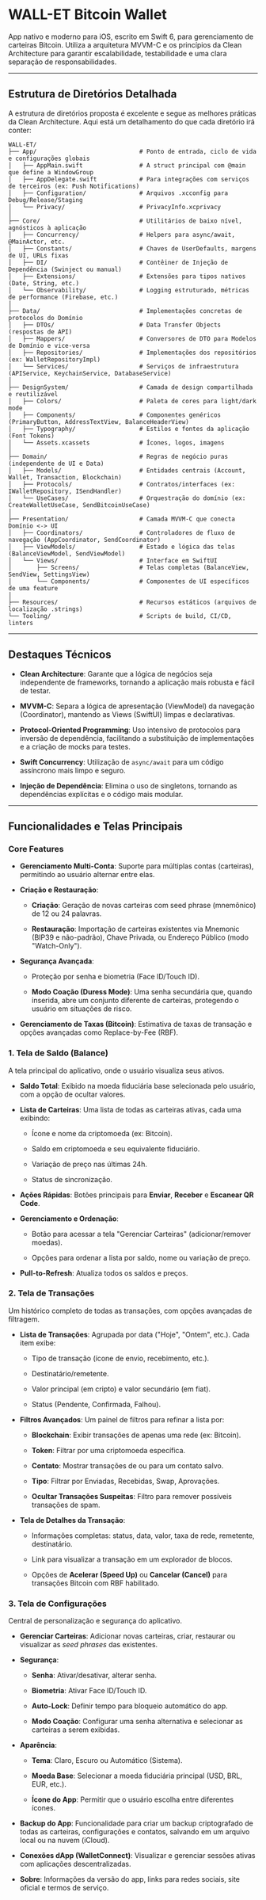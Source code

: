 # WALL-ET Bitcoin Wallet

App nativo e moderno para iOS, escrito em Swift 6, para gerenciamento de carteiras Bitcoin. Utiliza a arquitetura MVVM-C e os princípios da Clean Architecture para garantir escalabilidade, testabilidade e uma clara separação de responsabilidades.

* * *

## Estrutura de Diretórios Detalhada

A estrutura de diretórios proposta é excelente e segue as melhores práticas da Clean Architecture. Aqui está um detalhamento do que cada diretório irá conter:

    WALL-ET/
    ├── App/                             # Ponto de entrada, ciclo de vida e configurações globais
    │   ├── AppMain.swift                # A struct principal com @main que define a WindowGroup
    │   ├── AppDelegate.swift            # Para integrações com serviços de terceiros (ex: Push Notifications)
    │   ├── Configuration/               # Arquivos .xcconfig para Debug/Release/Staging
    │   └── Privacy/                     # PrivacyInfo.xcprivacy
    │
    ├── Core/                            # Utilitários de baixo nível, agnósticos à aplicação
    │   ├── Concurrency/                 # Helpers para async/await, @MainActor, etc.
    │   ├── Constants/                   # Chaves de UserDefaults, margens de UI, URLs fixas
    │   ├── DI/                          # Contêiner de Injeção de Dependência (Swinject ou manual)
    │   ├── Extensions/                  # Extensões para tipos nativos (Date, String, etc.)
    │   └── Observability/               # Logging estruturado, métricas de performance (Firebase, etc.)
    │
    ├── Data/                            # Implementações concretas de protocolos do Domínio
    │   ├── DTOs/                        # Data Transfer Objects (respostas de API)
    │   ├── Mappers/                     # Conversores de DTO para Modelos de Domínio e vice-versa
    │   ├── Repositories/                # Implementações dos repositórios (ex: WalletRepositoryImpl)
    │   └── Services/                    # Serviços de infraestrutura (APIService, KeychainService, DatabaseService)
    │
    ├── DesignSystem/                    # Camada de design compartilhada e reutilizável
    │   ├── Colors/                      # Paleta de cores para light/dark mode
    │   ├── Components/                  # Componentes genéricos (PrimaryButton, AddressTextView, BalanceHeaderView)
    │   ├── Typography/                  # Estilos e fontes da aplicação (Font Tokens)
    │   └── Assets.xcassets              # Ícones, logos, imagens
    │
    ├── Domain/                          # Regras de negócio puras (independente de UI e Data)
    │   ├── Models/                      # Entidades centrais (Account, Wallet, Transaction, Blockchain)
    │   ├── Protocols/                   # Contratos/interfaces (ex: IWalletRepository, ISendHandler)
    │   └── UseCases/                    # Orquestração do domínio (ex: CreateWalletUseCase, SendBitcoinUseCase)
    │
    ├── Presentation/                    # Camada MVVM-C que conecta Domínio <-> UI
    │   ├── Coordinators/                # Controladores de fluxo de navegação (AppCoordinator, SendCoordinator)
    │   ├── ViewModels/                  # Estado e lógica das telas (BalanceViewModel, SendViewModel)
    │   └── Views/                       # Interface em SwiftUI
    │       ├── Screens/                 # Telas completas (BalanceView, SendView, SettingsView)
    │       └── Components/              # Componentes de UI específicos de uma feature
    │
    ├── Resources/                       # Recursos estáticos (arquivos de localização .strings)
    └── Tooling/                         # Scripts de build, CI/CD, linters
    

* * *

## Destaques Técnicos

*   **Clean Architecture**: Garante que a lógica de negócios seja independente de frameworks, tornando a aplicação mais robusta e fácil de testar.
    
*   **MVVM-C**: Separa a lógica de apresentação (ViewModel) da navegação (Coordinator), mantendo as Views (SwiftUI) limpas e declarativas.
    
*   **Protocol-Oriented Programming**: Uso intensivo de protocolos para inversão de dependência, facilitando a substituição de implementações e a criação de mocks para testes.
    
*   **Swift Concurrency**: Utilização de `async/await` para um código assíncrono mais limpo e seguro.
    
*   **Injeção de Dependência**: Elimina o uso de singletons, tornando as dependências explícitas e o código mais modular.
    

* * *

## Funcionalidades e Telas Principais

### Core Features

*   **Gerenciamento Multi-Conta**: Suporte para múltiplas contas (carteiras), permitindo ao usuário alternar entre elas.
    
*   **Criação e Restauração**:
    
    *   **Criação**: Geração de novas carteiras com seed phrase (mnemônico) de 12 ou 24 palavras.
        
    *   **Restauração**: Importação de carteiras existentes via Mnemonic (BIP39 e não-padrão), Chave Privada, ou Endereço Público (modo "Watch-Only").
        
*   **Segurança Avançada**:
    
    *   Proteção por senha e biometria (Face ID/Touch ID).
        
    *   **Modo Coação (Duress Mode)**: Uma senha secundária que, quando inserida, abre um conjunto diferente de carteiras, protegendo o usuário em situações de risco.
        
*   **Gerenciamento de Taxas (Bitcoin)**: Estimativa de taxas de transação e opções avançadas como Replace-by-Fee (RBF).
    

### 1\. Tela de Saldo (Balance)

A tela principal do aplicativo, onde o usuário visualiza seus ativos.

*   **Saldo Total**: Exibido na moeda fiduciária base selecionada pelo usuário, com a opção de ocultar valores.
    
*   **Lista de Carteiras**: Uma lista de todas as carteiras ativas, cada uma exibindo:
    
    *   Ícone e nome da criptomoeda (ex: Bitcoin).
        
    *   Saldo em criptomoeda e seu equivalente fiduciário.
        
    *   Variação de preço nas últimas 24h.
        
    *   Status de sincronização.
        
*   **Ações Rápidas**: Botões principais para **Enviar**, **Receber** e **Escanear QR Code**.
    
*   **Gerenciamento e Ordenação**:
    
    *   Botão para acessar a tela "Gerenciar Carteiras" (adicionar/remover moedas).
        
    *   Opções para ordenar a lista por saldo, nome ou variação de preço.
        
*   **Pull-to-Refresh**: Atualiza todos os saldos e preços.
    

### 2\. Tela de Transações

Um histórico completo de todas as transações, com opções avançadas de filtragem.

*   **Lista de Transações**: Agrupada por data ("Hoje", "Ontem", etc.). Cada item exibe:
    
    *   Tipo de transação (ícone de envio, recebimento, etc.).
        
    *   Destinatário/remetente.
        
    *   Valor principal (em cripto) e valor secundário (em fiat).
        
    *   Status (Pendente, Confirmada, Falhou).
        
*   **Filtros Avançados**: Um painel de filtros para refinar a lista por:
    
    *   **Blockchain**: Exibir transações de apenas uma rede (ex: Bitcoin).
        
    *   **Token**: Filtrar por uma criptomoeda específica.
        
    *   **Contato**: Mostrar transações de ou para um contato salvo.
        
    *   **Tipo**: Filtrar por Enviadas, Recebidas, Swap, Aprovações.
        
    *   **Ocultar Transações Suspeitas**: Filtro para remover possíveis transações de spam.
        
*   **Tela de Detalhes da Transação**:
    
    *   Informações completas: status, data, valor, taxa de rede, remetente, destinatário.
        
    *   Link para visualizar a transação em um explorador de blocos.
        
    *   Opções de **Acelerar (Speed Up)** ou **Cancelar (Cancel)** para transações Bitcoin com RBF habilitado.
        

### 3\. Tela de Configurações

Central de personalização e segurança do aplicativo.

*   **Gerenciar Carteiras**: Adicionar novas carteiras, criar, restaurar ou visualizar as *seed phrases* das existentes.
    
*   **Segurança**:
    
    *   **Senha**: Ativar/desativar, alterar senha.
        
    *   **Biometria**: Ativar Face ID/Touch ID.
        
    *   **Auto-Lock**: Definir tempo para bloqueio automático do app.
        
    *   **Modo Coação**: Configurar uma senha alternativa e selecionar as carteiras a serem exibidas.
        
*   **Aparência**:
    
    *   **Tema**: Claro, Escuro ou Automático (Sistema).
        
    *   **Moeda Base**: Selecionar a moeda fiduciária principal (USD, BRL, EUR, etc.).
        
    *   **Ícone do App**: Permitir que o usuário escolha entre diferentes ícones.
        
*   **Backup do App**: Funcionalidade para criar um backup criptografado de todas as carteiras, configurações e contatos, salvando em um arquivo local ou na nuvem (iCloud).
    
*   **Conexões dApp (WalletConnect)**: Visualizar e gerenciar sessões ativas com aplicações descentralizadas.
    
*   **Sobre**: Informações da versão do app, links para redes sociais, site oficial e termos de serviço.